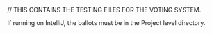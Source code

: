 // THIS CONTAINS THE TESTING FILES FOR THE VOTING SYSTEM.

If running on IntelliJ, the ballots must be in the Project level directory.
